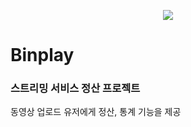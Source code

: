 <p align="center">
  <img align="center" src="https://postfiles.pstatic.net/MjAyNDA3MThfNjEg/MDAxNzIxMjk4NTM0Mjcw.gCx4GFSYGo0iljD7LYFDFWxPBUUxrmu4alHpXQvYjL4g.CufZ4V291zUpmrjN2vVQBU4u-fMLnMGSmHdCRFQ4muAg.PNG/binplay_(1).png?type=w966">
</p>

# Binplay
### 스트리밍 서비스 정산 프로젝트
<p>동영상 업로드 유저에게 정산, 통계 기능을 제공</p>
